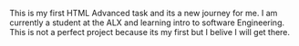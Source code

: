This is my first HTML Advanced task and its a new journey for me. I am currently a student at the ALX and learning intro to software Engineering. This is not a perfect project because its my first but I belive I will get there. 
